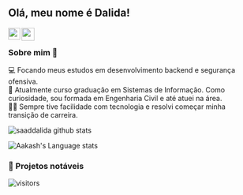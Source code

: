 ## Olá, meu nome é Dalida!  

<a href="https://www.linkedin.com/in/dalida-saad/">
  <img align="left" width="24px" src="https://cdn.jsdelivr.net/npm/simple-icons@v3/icons/linkedin.svg"  />
</a>
<a href="https://twitter.com/_saaddalida">
  <img align="left" width="26px" src="https://cdn.jsdelivr.net/npm/simple-icons@v3/icons/twitter.svg" />
</a>
<br />

### Sobre mim 🚀
:computer: Focando meus estudos em desenvolvimento backend e segurança ofensiva. </br>
:pushpin:  Atualmente curso graduação em Sistemas de Informação. Como curiosidade, sou formada em Engenharia Civil e até atuei na área. </br>
👨‍💻  Sempre tive facilidade com tecnologia e resolvi começar minha transição de carreira. </br>

![saaddalida github stats](https://github-readme-stats.vercel.app/api?username=saaddalida&show_icons=true&hide_border=true)&nbsp;&nbsp;

![Aakash's Language stats](https://github-readme-stats-eight-theta.vercel.app/api/top-langs/?username=saaddalida&layout=compact&langs_count=8&hide_border=true)
<br />


### 📕 Projetos notáveis


![visitors](https://visitor-badge.laobi.icu/badge?page_id=saaddalida.saaddalida)
